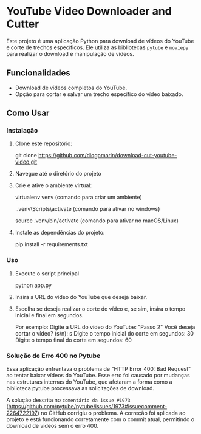 # YouTube Video Downloader and Cutter

Este projeto é uma aplicação Python para download de vídeos do YouTube e corte de trechos específicos. Ele utiliza as bibliotecas `pytube` e `moviepy` para realizar o download e manipulação de vídeos.

## Funcionalidades

- Download de vídeos completos do YouTube.
- Opção para cortar e salvar um trecho específico do vídeo baixado.

## Como Usar

### Instalação

1. Clone este repositório:

    git clone https://github.com/diogomarin/download-cut-youtube-video.git

2. Navegue até o diretório do projeto

3. Crie e ative o ambiente virtual:

    virtualenv venv (comando para criar um ambiente)

    .\.venv\Scripts\activate (comando para ativar no windows)

    source .venv/bin/activate (comando para ativar no macOS/Linux)

4. Instale as dependências do projeto:

    pip install -r requirements.txt


### Uso

1. Execute o script principal

    python app.py

2. Insira a URL do vídeo do YouTube que deseja baixar.

3. Escolha se deseja realizar o corte do vídeo e, se sim, insira o tempo inicial e final em segundos.

    Por exemplo:
    Digite a URL do vídeo do YouTube: "Passo 2"
    Você deseja cortar o vídeo? (s/n): s
    Digite o tempo inicial do corte em segundos: 30
    Digite o tempo final do corte em segundos: 60


### Solução de Erro 400 no Pytube

Essa aplicação enfrentava o problema de "HTTP Error 400: Bad Request" ao tentar baixar vídeos do YouTube. Esse erro foi causado por mudanças nas estruturas internas do YouTube, que afetaram a forma como a biblioteca pytube processava as solicitações de download.

A solução descrita no `comentário da issue #1973` (https://github.com/pytube/pytube/issues/1973#issuecomment-2264722197) no GitHub corrigiu o problema. A correção foi aplicada ao projeto e está funcionando corretamente com o commit atual, permitindo o download de vídeos sem o erro 400.